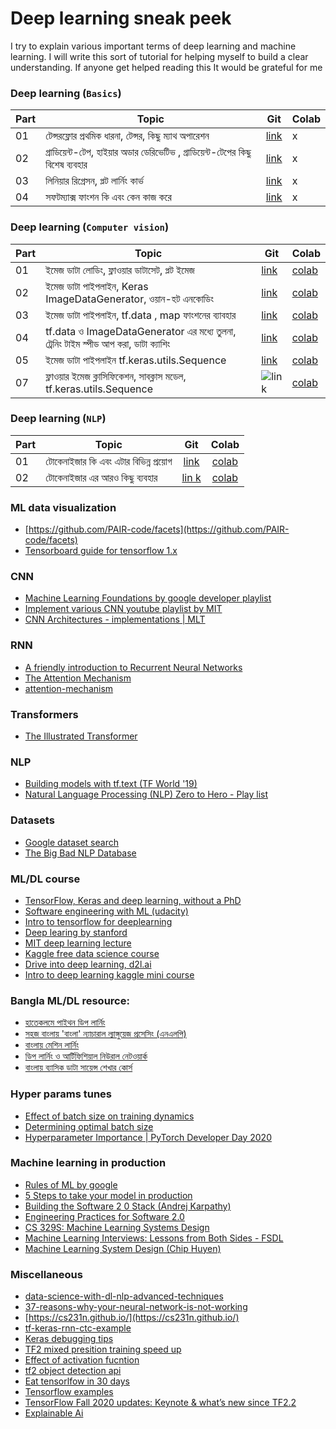 # Deep learning sneak peek
I try to explain various important terms of deep learning and machine learning. 
I will write this sort of tutorial for helping myself to build a clear understanding. 
If anyone get helped reading this It would be grateful for me

### Deep learning (`Basics`)
|Part|                             Topic                            | Git |  Colab |
|--- |--------------------------------------------------------------|---- |--------|
|01| টেন্সরফ্লোর প্রথমিক ধারনা, টেন্সর, কিছু ম্যাথ অপারেশন  | [link](./basics/dl_basics_part_1.ipynb) | x |
|02| গ্রাডিয়েন্ট-টেপ, হাইয়ার অডার ডেরিভেটিভ , গ্রাডিয়েন্ট-টেপের কিছু বিশেষ ব্যবহার | [link](./basics/dl_basics_part_2.ipynb) | x |
|03| লিনিয়ার রিগ্রেসন, প্লট লার্নিং কার্ভ | [link](./basics/dl_basics_part_3.ipynb) | x |
|04| সফটম্যাক্স ফাংশন কি এবং কেন কাজ করে | [link](./basics/dl_basics_part_4.ipynb) | x |

### Deep learning (`Computer vision`)
|Part|                             Topic                            | Git |  Colab |
|--- |--------------------------------------------------------------|---- |--------|
|01| ইমেজ ডাটা লোডিং, ফ্লাওয়ার ডাটাসেট, প্লট ইমেজ | [link](./vision/dl_computer_vision_part_1.ipynb) | [colab](https://bit.ly/2WEzPUe)|
|02| ইমেজ ডাটা পাইপলাইন, Keras ImageDataGenerator, ওয়ান-হট এনকোডিং | [link](./vision/dl_computer_vision_part_2.ipynb)|[colab](https://bit.ly/2ygaeHO)|
|03| ইমেজ ডাটা পাইপলাইন, tf.data , map ফাংশনের ব্যাবহার | [link](./vision/dl_computer_vision_part_3.ipynb) | [colab](https://bit.ly/2AF3zYy) | 
|04| tf.data ও ImageDataGenerator এর মধ্যে তুলনা, ট্রেনিং টাইম স্পীড আপ করা, ডাটা ক্যাশিং | [link](./vision/dl_computer_vision_part_4.ipynb)|[colab](https://bit.ly/2ZqZzW3)
|05| ইমেজ ডাটা পাইপলাইন tf.keras.utils.Sequence | [link](./vision/dl_computer_vision_part_5.ipynb) | [colab](https://colab.research.google.com/drive/12ACmzAawasOq_lEJU23s0DatOe8Qx9W2?usp=sharing)|
|07| ফ্লাওয়ার ইমেজ ক্লাসিফিকেশন, সাবক্লাস মডেল, tf.keras.utils.Sequence | ![link](./vision/dl_computer_vision_part_6.ipynb)|[colab](https://colab.research.google.com/drive/11f0B03QGshbNCiUhmrlYggxoqfx1qkfk?usp=sharing)|

### Deep learning (`NLP`)
|Part|                             Topic                            |Git   |Colab    |
|--- |--------------------------------------------------------------|:----:|:--------:|
|01|টোকেনাইজার কি এবং এটার বিভিন্ন প্রয়োগ | [link](./nlp/drive_into_tokenizer_part_1.ipynb) | [colab](https://bit.ly/31bh51g) |
|02|টোকেনাইজার এর আরও কিছু ব্যবহার | [lin k](./nlp/drive_into_tokenizer_part_2.ipynb) | [colab](https://bit.ly/3exnsjn) |

### ML data visualization
- [https://github.com/PAIR-code/facets](https://github.com/PAIR-code/facets)
- [Tensorboard guide for tensorflow 1.x](https://medium.com/analytics-vidhya/basics-of-using-tensorboard-in-tensorflow-1-2-b715b068ac5a)

### CNN
- [Machine Learning Foundations by google developer playlist](https://www.youtube.com/playlist?list=PLOU2XLYxmsII9mzQ-Xxug4l2o04JBrkLV)
- [Implement various CNN youtube playlist by MIT](https://t.co/RIbME80e06?amp=1)
- [CNN Architectures - implementations | MLT](https://github.com/Machine-Learning-Tokyo/CNN-Architectures/tree/master/Implementations)

### RNN
- [A friendly introduction to Recurrent Neural Networks](https://youtu.be/UNmqTiOnRfg)
- [The Attention Mechanism](https://github.com/spro/practical-pytorch/blob/master/seq2seq-translation/seq2seq-translation.ipynb)
- [attention-mechanism](https://blog.floydhub.com/attention-mechanism/)

### Transformers
- [The Illustrated Transformer](http://jalammar.github.io/illustrated-transformer/)

### NLP
- [Building models with tf.text (TF World '19)](https://youtu.be/iu_OSAg5slY)
- [Natural Language Processing (NLP) Zero to Hero - Play list](https://goo.gle/nlp-z2h)

### Datasets
- [Google dataset search](https://datasetsearch.research.google.com/)
- [The Big Bad NLP Database](https://datasets.quantumstat.com/)

### ML/DL course
- [TensorFlow, Keras and deep learning, without a PhD](https://codelabs.developers.google.com/codelabs/cloud-tensorflow-mnist/#0)
- [Software engineering with ML (udacity)](https://www.udacity.com/course/aws-machine-learning-foundations--ud090)
- [Intro to tensorflow for deeplearning](https://www.udacity.com/course/intro-to-tensorflow-for-deep-learning--ud187)
- [Deep learing by stanford](https://stanford.edu/~shervine/teaching/cs-230/)
- [MIT deep learning lecture](http://introtodeeplearning.com/)
- [Kaggle free data science course](https://www.kaggle.com/learn/overview)
- [Drive into deep learning, d2l.ai](http://d2l.ai/index.html)
- [Intro to deep learning kaggle mini course](https://www.kaggle.com/learn/intro-to-deep-learning)

### Bangla ML/DL resource:
- [হাতেকলমে পাইথন ডিপ লার্নিং](https://github.com/raqueeb)
- [সহজ বাংলায় 'বাংলা' ন্যাচারাল ল্যাঙ্গুয়েজ প্রসেসিং (এনএলপি)](https://github.com/raqueeb/nlp_bangla)
- [বাংলায় মেশিন লার্নিং](https://ml.howtocode.com.bd/)
- [ডিপ লার্নিং ও আর্টিফিশিয়াল নিউরাল নেটওয়ার্ক](https://dl.howtocode.com.bd/)
- [বাংলায় ব্যাসিক ডাটা সায়েন্স শেখার কোর্স](https://ds.howtocode.com.bd/)

### Hyper params tunes
- [Effect of batch size on training dynamics](https://medium.com/mini-distill/effect-of-batch-size-on-training-dynamics-21c14f7a716e)
- [Determining optimal batch size](https://towardsdatascience.com/how-to-break-gpu-memory-boundaries-even-with-large-batch-sizes-7a9c27a400ce)
- [Hyperparameter Importance | PyTorch Developer Day 2020](https://www.youtube.com/watch?v=jaPVoObpdO0&t=11515s)

### Machine learning in production
- [Rules of ML by google](https://developers.google.com/machine-learning/guides/rules-of-ml)
- [5 Steps to take your model in production](https://towardsdatascience.com/take-your-machine-learning-models-to-production-with-these-5-simple-steps-35aa55e3a43c)
- [Building the Software 2 0 Stack (Andrej Karpathy)](https://www.youtube.com/watch?v=y57wwucbXR8&t=83s)
- [Engineering Practices for Software 2.0](https://www.youtube.com/watch?v=KJAnSyB6mME)
- [CS 329S: Machine Learning Systems Design](https://stanford-cs329s.github.io/syllabus.html)
- [Machine Learning Interviews: Lessons from Both Sides - FSDL](https://docs.google.com/presentation/d/1MX2V6fTp71j1aztvY5HLYM44iLG4HYMrYd4Dxn6Cxnw/edit?usp=sharing)
- [Machine Learning System Design (Chip Huyen)](https://huyenchip.com/machine-learning-systems-design/)

### Miscellaneous
- [data-science-with-dl-nlp-advanced-techniques](https://www.kaggle.com/vbmokin/data-science-with-dl-nlp-advanced-techniques)
- [37-reasons-why-your-neural-network-is-not-working](https://blog.slavv.com/37-reasons-why-your-neural-network-is-not-working-4020854bd607)
- [https://cs231n.github.io/](https://cs231n.github.io/)
- [tf-keras-rnn-ctc-example](https://chadrick-kwag.net/tf-keras-rnn-ctc-example/)
- [Keras debugging tips](https://keras.io/examples/keras_recipes/debugging_tips/)
- [TF2 mixed presition training speed up](https://github.com/sayakpaul/Mixed-Precision-Training-in-tf.keras-2.0/tree/master/With_Policy)
- [Effect of activation fucntion](https://www.youtube.com/watch?v=s-V7gKrsels)
- [tf2 object detection api](https://github.com/tensorflow/models/blob/master/research/object_detection/g3doc/tf2_detection_zoo.md)
- [Eat tensorlfow in 30 days](https://github.com/lyhue1991/eat_tensorflow2_in_30_days)
- [Tensorflow examples](https://github.com/aymericdamien/TensorFlow-Examples)
- [TensorFlow Fall 2020 updates: Keynote & what’s new since TF2.2](https://www.youtube.com/watch?v=bUCciKeVx60&t=1395s)
- [Explainable Ai](https://ex.pegg.io/)

